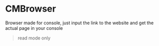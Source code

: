 # CMBrowser

Browser made for console, just input the link to the website and get the actual page in your console
> read mode only
